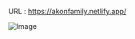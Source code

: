 URL : https://akonfamily.netlify.app/

![Image](https://github.com/user-attachments/assets/82dc80ce-2b4c-4533-83fb-2b8bfd28f719)
